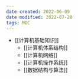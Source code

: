 ```yaml
---
date created: 2022-06-09
date modified: 2022-07-20
tags: MOC
---
```

- [[计算机基础知识]]
	- [[计算机体系结构]]
	- [[计算机网络]]
	- [[计算机操作系统]]
	- [[数据结构与算法]]

